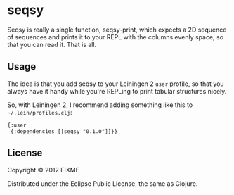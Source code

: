 # seqsy

Seqsy is really a single function, seqsy-print, which expects a 2D
sequence of sequences and prints it to your REPL with the columns
evenly space, so that you can read it. That is all.

## Usage

The idea is that you add seqsy to your Leiningen 2 `user` profile, so
that you always have it handy while you're REPLing to print tabular
structures nicely.

So, with Leiningen 2, I recommend adding something like this 
to `~/.lein/profiles.clj`:

    {:user
     {:dependencies [[seqsy "0.1.0"]]}}


## License

Copyright © 2012 FIXME

Distributed under the Eclipse Public License, the same as Clojure.
